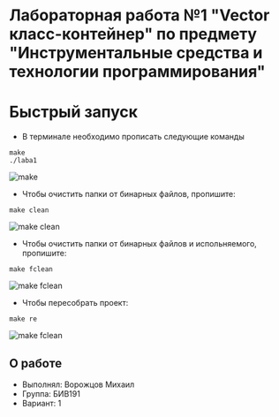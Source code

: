 # Лабораторная работа №1 "Vector класс-контейнер" по предмету "Инструментальные средства и технологии программирования"

# Быстрый запуск
- В терминале необходимо прописать следующие команды
```
make
./laba1
```
![make](https://user-images.githubusercontent.com/54765046/153476893-f23a81a6-6bf4-46f4-90ee-561ddf6bfaed.png)
- Чтобы очистить папки от бинарных файлов, пропишите:
```
make clean
```
![make clean](https://user-images.githubusercontent.com/54765046/153476774-c5f6bea3-640e-466c-b1a1-b7491386f4ed.png)
- Чтобы очистить папки от бинарных файлов и испольняемого, пропишите:
```
make fclean
```
![make fclean](https://user-images.githubusercontent.com/54765046/153476698-c51f8a02-39eb-4985-bcda-f22296fd280e.png)
- Чтобы пересобрать проект:
```
make re
```
![make fclean](https://user-images.githubusercontent.com/54765046/153476584-df11b327-67c8-43af-8cb9-3cbf72a231bc.png)
## О работе
 - Выполнял: Ворожцов Михаил
 - Группа: БИВ191
 - Вариант: 1